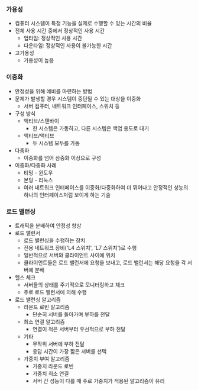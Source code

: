 ### 가용성
- 컴퓨터 시스템이 특정 기능을 실제로 수행할 수 있는 시간의 비율
- 전체 사용 시간 중에서 정상적인 사용 시간
  - 업타임: 정상적인 사용 시간
  - 다운타임: 정상적인 사용이 불가능한 시간
- 고가용성
  - 가용성이 높음

### 이중화
- 안정성을 위해 예비를 마련하는 방법
- 문제가 발생할 경우 시스템이 중단될 수 있는 대상을 이중화
  - 서버 컴퓨터, 네트워크 인터페이스, 스위치 등
- 구성 방식
  - 액티브/스탠바이
    - 한 시스템은 가동하고, 다른 시스템은 백업 용도로 대기
  - 액티브/액티브
    - 두 시스템 모두를 가동
- 다중화
  - 이중화를 넘어 삼중화 이상으로 구성
- 이중화/다중화 사례
  - 티밍 - 윈도우
  - 본딩 - 리눅스
  - 여러 네트워크 인터페이스를 이중화/다중화하여 더 뛰어나고 안정적인 성능의 하나의 인터페이스처럼 보이게 하는 기술

### 로드 밸런싱
- 트래픽을 분배하여 안정성 향상
- 로드 밸런서
  - 로드 밸런싱을 수행하는 장치
  - 전용 네트워크 장비('L4 스위치', 'L7 스위치')로 수행
  - 일반적으로 서버와 클라이언트 사이에 위치
  - 클라이언트들은 로드 밸런서에 요청을 보내고, 로드 밸런서는 해당 요청을 각 서버에 분배
- 헬스 체크
  - 서버들의 상태를 주기적으로 모니터링하고 체크
  - 주로 로드 밸런서에 의해 수행
- 로드 밸런싱 알고리즘
  - 라운드 로빈 알고리즘
    - 단순히 서버를 돌아가며 부하를 전달
  - 최소 연결 알고리즘
    - 연결이 적은 서버부터 우선적으로 부하 전달
  - 기타
    - 무작위 서버에 부하 전달
    - 응답 시간이 가장 짧은 서버를 선택
  - 가중치 부여 알고리즘
    - 가중치 라운드 로빈
    - 가중치 최소 연결
    - 서버 간 성능이 다를 때 주로 가중치가 적용된 알고리즘이 유리